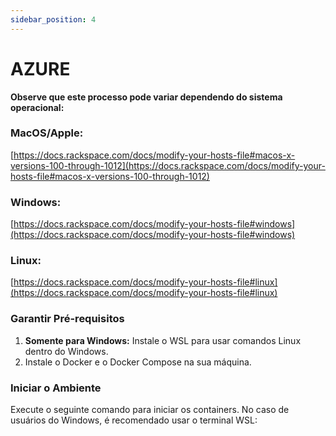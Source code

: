 ```yaml
---
sidebar_position: 4
---
```


# AZURE


**Observe que este processo pode variar dependendo do sistema operacional:**

### MacOS/Apple:
[https://docs.rackspace.com/docs/modify-your-hosts-file#macos-x-versions-100-through-1012](https://docs.rackspace.com/docs/modify-your-hosts-file#macos-x-versions-100-through-1012)

### Windows:
[https://docs.rackspace.com/docs/modify-your-hosts-file#windows](https://docs.rackspace.com/docs/modify-your-hosts-file#windows)

### Linux:
[https://docs.rackspace.com/docs/modify-your-hosts-file#linux](https://docs.rackspace.com/docs/modify-your-hosts-file#linux)

### Garantir Pré-requisitos

1. **Somente para Windows:** Instale o WSL para usar comandos Linux dentro do Windows.
2. Instale o Docker e o Docker Compose na sua máquina.

### Iniciar o Ambiente

Execute o seguinte comando para iniciar os containers. No caso de usuários do Windows, é recomendado usar o terminal WSL:






